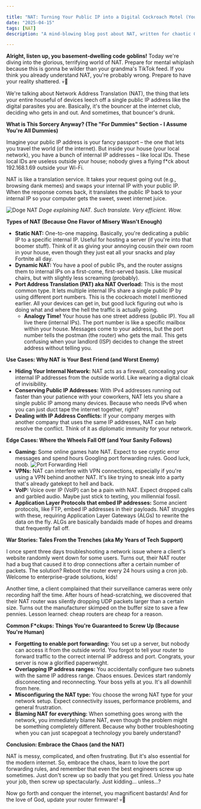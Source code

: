 ```yaml
---

title: "NAT: Turning Your Public IP into a Digital Cockroach Motel (You're In, But You Can't Get Out!)"
date: "2025-04-15"
tags: [NAT]
description: "A mind-blowing blog post about NAT, written for chaotic Gen Z engineers."

---
```


**Alright, listen up, you basement-dwelling code goblins!** Today we're diving into the glorious, terrifying world of NAT. Prepare for mental whiplash because this is gonna be wilder than your grandma's TikTok feed. If you think you already understand NAT, you're probably wrong. Prepare to have your reality shattered. 💀🙏

We're talking about Network Address Translation (NAT), the thing that lets your entire houseful of devices leech off a single public IP address like the digital parasites you are. Basically, it's the bouncer at the internet club, deciding who gets in and out. And sometimes, that bouncer's drunk.

**What is This Sorcery Anyway? (The "For Dummies" Section - I Assume You're All Dummies)**

Imagine your public IP address is your fancy passport – the one that lets you travel the world (of the internet). But inside your house (your local network), you have a bunch of internal IP addresses – like local IDs. These local IDs are useless outside your house; nobody gives a flying f*ck about 192.168.1.69 outside your Wi-Fi.

NAT is like a translation service. It takes your request going out (e.g., browsing dank memes) and swaps your internal IP with your public IP. When the response comes back, it translates the public IP back to your internal IP so your computer gets the sweet, sweet internet juice.

![Doge NAT](https://i.kym-cdn.com/photos/images/newsfeed/000/532/791/e74.png)
*Doge explaining NAT. Such translate. Very efficient. Wow.*

**Types of NAT (Because One Flavor of Misery Wasn't Enough)**

*   **Static NAT:** One-to-one mapping. Basically, you're dedicating a public IP to a specific internal IP. Useful for hosting a server (if you're into that boomer stuff). Think of it as giving your annoying cousin their own room in your house, even though they just eat all your snacks and play Fortnite all day.
*   **Dynamic NAT:** You have a pool of public IPs, and the router assigns them to internal IPs on a first-come, first-served basis. Like musical chairs, but with slightly less screaming (probably).
*   **Port Address Translation (PAT) aka NAT Overload:** This is the most common type. It lets multiple internal IPs share a single public IP by using different port numbers. This is the cockroach motel I mentioned earlier. All your devices can get in, but good luck figuring out who is doing what and where the hell the traffic is actually going.
    *   **Analogy Time!** Your house has one street address (public IP). You all live there (internal IPs). The port number is like a specific mailbox within your house. Messages come to your address, but the port number tells the postman (the router) who gets the mail. This gets confusing when your landlord (ISP) decides to change the street address without telling you.

**Use Cases: Why NAT is Your Best Friend (and Worst Enemy)**

*   **Hiding Your Internal Network:** NAT acts as a firewall, concealing your internal IP addresses from the outside world. Like wearing a digital cloak of invisibility.
*   **Conserving Public IP Addresses:** With IPv4 addresses running out faster than your patience with your coworkers, NAT lets you share a single public IP among many devices. Because who needs IPv6 when you can just duct tape the internet together, right?
*   **Dealing with IP Address Conflicts:** If your company merges with another company that uses the same IP addresses, NAT can help resolve the conflict. Think of it as diplomatic immunity for your network.

**Edge Cases: Where the Wheels Fall Off (and Your Sanity Follows)**

*   **Gaming:** Some online games hate NAT. Expect to see cryptic error messages and spend hours Googling port forwarding rules. Good luck, noob. ![Port Forwarding Hell](https://imgflip.com/i/2o709a)
*   **VPNs:** NAT can interfere with VPN connections, especially if you're using a VPN behind another NAT. It's like trying to sneak into a party that's already gatekept to hell and back.
*   **VoIP:** Voice over IP (VoIP) can be a pain with NAT. Expect dropped calls and garbled audio. Maybe just stick to texting, you millennial fossil.
*   **Application Layer Protocols that embed IP addresses:** Some ancient protocols, like FTP, embed IP addresses in their payloads. NAT struggles with these, requiring Application Layer Gateways (ALGs) to rewrite the data on the fly. ALGs are basically bandaids made of hopes and dreams that frequently fall off.

**War Stories: Tales From the Trenches (aka My Years of Tech Support)**

I once spent three days troubleshooting a network issue where a client's website randomly went down for some users. Turns out, their NAT router had a bug that caused it to drop connections after a certain number of packets. The solution? Reboot the router every 24 hours using a cron job. Welcome to enterprise-grade solutions, kids!

Another time, a client complained that their surveillance cameras were only recording half the time. After hours of head-scratching, we discovered that their NAT router was silently dropping UDP packets larger than a certain size. Turns out the manufacturer skimped on the buffer size to save a few pennies. Lesson learned: cheap routers are cheap for a reason.

**Common F\*ckups: Things You're Guaranteed to Screw Up (Because You're Human)**

*   **Forgetting to enable port forwarding:** You set up a server, but nobody can access it from the outside world. You forgot to tell your router to forward traffic to the correct internal IP address and port. Congrats, your server is now a glorified paperweight.
*   **Overlapping IP address ranges:** You accidentally configure two subnets with the same IP address range. Chaos ensues. Devices start randomly disconnecting and reconnecting. Your boss yells at you. It's all downhill from here.
*   **Misconfiguring the NAT type:** You choose the wrong NAT type for your network setup. Expect connectivity issues, performance problems, and general frustration.
*   **Blaming NAT for everything:** When something goes wrong with the network, you immediately blame NAT, even though the problem might be something completely different. Because why bother troubleshooting when you can just scapegoat a technology you barely understand?

**Conclusion: Embrace the Chaos (and the NAT)**

NAT is messy, complicated, and often frustrating. But it's also essential for the modern internet. So, embrace the chaos, learn to love the port forwarding rules, and remember that even the best engineers screw up sometimes. Just don't screw up so badly that you get fired. Unless you hate your job, then screw up spectacularly. Just kidding... unless...?

Now go forth and conquer the internet, you magnificent bastards! And for the love of God, update your router firmware! 💀🙏

